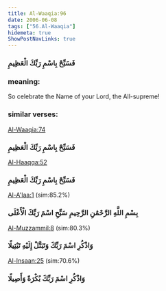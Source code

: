 ```yaml
---
title: Al-Waaqia:96
date: 2006-06-08
tags: ["56.Al-Waaqia"]
hidemeta: true 
ShowPostNavLinks: true 
---
```

### فَسَبِّحْ بِاسْمِ رَبِّكَ الْعَظِيمِ
### meaning: 
So celebrate the Name of your Lord, the All-supreme!
### similar verses: 

[Al-Waaqia:74](/56/74)

### فَسَبِّحْ بِاسْمِ رَبِّكَ الْعَظِيمِ

[Al-Haaqqa:52](/69/52)

### فَسَبِّحْ بِاسْمِ رَبِّكَ الْعَظِيمِ

[Al-A'laa:1](/87/1) (sim:85.2%)

### بِسْمِ اللَّهِ الرَّحْمَٰنِ الرَّحِيمِ سَبِّحِ اسْمَ رَبِّكَ الْأَعْلَى

[Al-Muzzammil:8](/73/8) (sim:80.3%)

### وَاذْكُرِ اسْمَ رَبِّكَ وَتَبَتَّلْ إِلَيْهِ تَبْتِيلًا

[Al-Insaan:25](/76/25) (sim:70.6%)

### وَاذْكُرِ اسْمَ رَبِّكَ بُكْرَةً وَأَصِيلًا
